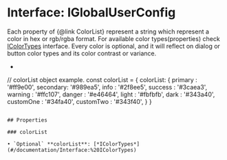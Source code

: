 # Interface: IGlobalUserConfig

Each property of {@link ColorList} represent a string which represent a color in hex or rgb/rgba format.
For available color types(properties) check [IColorTypes](#/documentation/Interface:%20IColorTypes) interface.
Every color is optional, and it will reflect on dialog or button color types and its color contrast or variance.
 * ```typescript
// colorList object example.
const colorList = {
        colorList: {
           primary  : '#ff9e00',
           secondary: '#989ea5',
           info     : '#2f8ee5',
           success  : '#3caea3',
           warning  : '#ffc107',
           danger   : '#e46464',
           light    : '#fbfbfb',
           dark     : '#343a40',
           customOne  : '#34fa40',
           customTwo  : '#343f40',
          }
       }
```

## Properties

### colorList

• `Optional` **colorList**: [*IColorTypes*](#/documentation/Interface:%20IColorTypes)
